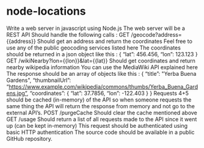 # node-locations

Write a web server in javascript using Node.js 
The web server will be a REST API
Should handle the following calls :
GET /geocode?address={{address}}
Should get an address and return the coordinates
Feel free to use any of the public geocoding services listed here
The coordinates should be returned in a json object like this : 
{ 
  “lat”: 456.456,
  “lon”: 123.123
}
GET /wikiNearby?lon={{lon}}&lat={{lat}}
Should get coordinates and return nearby wikipedia information
You can use the MediaWiki API explained here
The response should be an array of objects like this :
{
  “title”: "Yerba Buena Gardens",
  “thumbnailUrl”: “https://www.example.com/wikipedia/commons/thumbs/Yerba_Buena_Gardens.jpg”,
  “coordinates”: {
    “lat”: 37.7856,
    “lon”: -122.403
  }
}
Requests 4+5 should be cached (in-memory) of the API so when someone requests the same thing the API will return the response from memory and not go to the external API’s.
POST /purgeCache
Should clear the cache mentioned above
GET /usage
Should return a list of all requests made to the API since it went up (can be kept in-memory)
This request should be authenticated using basic HTTP authentication
The source code should be available in a public GitHub repository.
